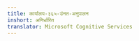 ```yaml
---
title: कार्यालय-३६५-उंनत-अनुपालन
inshort: अनिर्धारित
translator: Microsoft Cognitive Services
---
```




